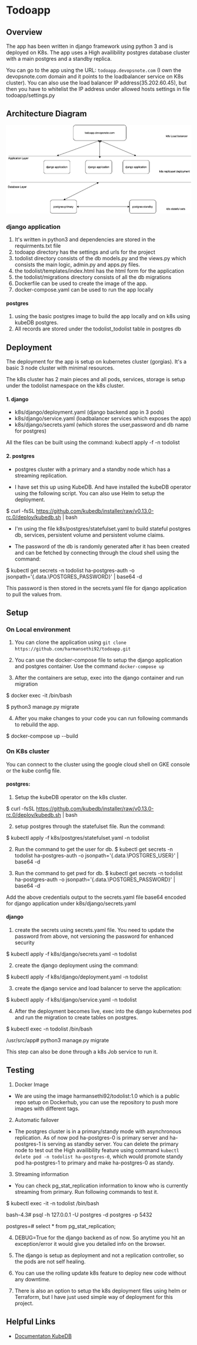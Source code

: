 # Todoapp

## Overview

The app has been written in django framework using python 3 and is deployed on K8s. The app uses a High availibility postgres database cluster with a main postgres and a standby replica.

You can go to the app using the URL: `todoapp.devopsnote.com` (I own the devopsnote.com domain and it points to the loadbalancer service on K8s cluster). You can also use the load balancer IP address(35.202.60.45), but then you have to whitelist the IP address under allowed hosts settings in file todoapp/settings.py


## Architecture Diagram

![alt text](https://github.com/harmansethi92/todoapp/blob/master/todoapp/todoapp.png)


### django application
1. It's written in python3 and dependencies are stored in the requirments.txt file
2. todoapp directory has the settings and urls for the project
3. todolist directory consists of the db models.py and the views.py which consists the main logic, admin.py and apps.py files.
4. the todolist/templates/index.html has the html form for the application
5. the todolist/migrations directory consists of all the db migrations
6. Dockerfile can be used to create the image of the app.
7. docker-compose.yaml can be used to run the app locally

#### postgres
1. using the basic postgres image to build the app locally and on k8s using kubeDB postgres.
2. All records are stored under the todolist_todolist table in postgres db


## Deployment
The deployment for the app is setup on kubernetes cluster (gorgias). It's a basic 3 node cluster with minimal resources.

The k8s cluster has 2 main pieces and all pods, services, storage is setup under the todolist namespace on the k8s cluster.

#### 1. django
- k8s/django/deployment.yaml (django backend app in 3 pods)
- k8s/django/service.yaml (loadbalancer services which exposes the app)
- k8s/django/secrets.yaml (which stores the user,password and db name for postgres)

All the files can be built using the command: kubectl apply -f <filename> -n todolist

#### 2. postgres
- postgres cluster with a primary and a standby node which has a streaming replication.

- I have set this up using KubeDB. And have installed the kubeDB operator using the following script. You can also use Helm to setup the deployment.

$ curl -fsSL https://github.com/kubedb/installer/raw/v0.13.0-rc.0/deploy/kubedb.sh | bash

- I'm using the file k8s/postgres/statefulset.yaml to build stateful postgres db, services, persistent volume and persistent volume claims. 

- The password of the db is randomly generated after it has been created and can be fetched by connecting through the cloud shell using the command:

$ kubectl get secrets -n todolist ha-postgres-auth -o jsonpath='{.data.\POSTGRES_PASSWORD}' | base64 -d

This password is then stored in the secrets.yaml file for django application to pull the values from.



## Setup

### On Local environment

1. You can clone the application using `git clone https://github.com/harmansethi92/todoapp.git`

2. You can use the docker-compose file to setup the django application and postgres container. Use the command `docker-compose up`

3. After the containers are setup, exec into the django container and run migration

$ docker exec -it <name of container> /bin/bash

$ python3 manage.py migrate

4. After you make changes to your code you can run following commands to rebuild the app.

$ docker-compose up --build


### On K8s cluster

You can connect to the cluster using the google cloud shell on GKE console or the kube config file.

#### postgres:
1. Setup the kubeDB operator on the k8s cluster.

$ curl -fsSL https://github.com/kubedb/installer/raw/v0.13.0-rc.0/deploy/kubedb.sh | bash

2. setup postgres through the statefulset file. Run the command:

$ kubectl apply -f k8s/postgres/statefulset.yaml -n todolist

2. Run the command to get the user for db.
$ kubectl get secrets -n todolist ha-postgres-auth -o jsonpath='{.data.\POSTGRES_USER}' | base64 -d

3. Run the command to get pwd for db.
$ kubectl get secrets -n todolist ha-postgres-auth -o jsonpath='{.data.\POSTGRES_PASSWORD}' | base64 -d

Add the above credentials output to the secrets.yaml file base64 encoded for django application under k8s/django/secrets.yaml

#### django

1. create the secrets using secrets.yaml file. You need to update the password from above, not versioning the password for enhanced security

$ kubectl apply -f k8s/django/secrets.yaml -n todolist

2. create the django deployment using the command:

$ kubectl apply -f k8s/django/deployment.yaml -n todolist

3. create the django service and load balancer to serve the application:

$ kubectl apply -f k8s/django/service.yaml -n todolist



4. After the deployment becomes live, exec into the django kubernetes pod and run the migration to create tables on postgres.

$ kubectl exec <pod-name> -n todolist /bin/bash

/usr/src/app# python3 manage.py migrate

This step can also be done through a k8s Job service to run it.



## Testing

1. Docker Image

- We are using the image harmansethi92/todolist:1.0 which is a public repo setup on Dockerhub, you can use the repository to push more images with different tags.

2. Automatic failover
 
- The postgres cluster is in a primary/standy mode with asynchronous replication. As of now pod ha-postgres-0 is primary server and ha-postgres-1 is serving as standby server. You can delete the primary node to test out the High availibility feature using command `kubectl delete pod -n todolist ha-postgres-0`, which would promote standy pod ha-postgres-1 to primary and make ha-postgres-0 as standy.

3. Streaming information

- You can check pg_stat_replication information to know who is currently streaming from primary. Run following commands to test it.

$ kubectl exec -it <pod-name> -n todolist /bin/bash

bash-4.3# psql -h 127.0.0.1 -U postgres -d postgres -p 5432

postgres=# select * from pg_stat_replication;

4. DEBUG=True for the django backend as of now. So anytime you hit an exception/error it would give you detailed info on the browser. 

5. The django is setup as deployment and not a replication controller, so the pods are not self healing. 

6. You can use the rolling update k8s feature to deploy new code without any downtime. 

7. There is also an option to setup the k8s deployment files using helm or Terraform, but I have just used simple way of deployment for this project. 




## Helpful Links
- [Documentaton KubeDB](https://kubedb.com/docs/0.11.0/guides/postgres/clustering/streaming_replication/)














